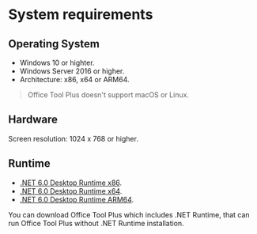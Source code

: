 # System requirements

## Operating System

- Windows 10 or highter.
- Windows Server 2016 or higher.
- Architecture: x86, x64 or ARM64.

> Office Tool Plus doesn't support macOS or Linux.

## Hardware

Screen resolution: 1024 x 768 or higher.

## Runtime

- [.NET 6.0 Desktop Runtime x86](https://aka.ms/dotnet/6.0/windowsdesktop-runtime-win-x86.exe).
- [.NET 6.0 Desktop Runtime x64](https://aka.ms/dotnet/6.0/windowsdesktop-runtime-win-x64.exe).
- [.NET 6.0 Desktop Runtime ARM64](https://aka.ms/dotnet/6.0/windowsdesktop-runtime-win-arm64.exe).

You can download Office Tool Plus which includes .NET Runtime, that can run Office Tool Plus without .NET Runtime installation.
